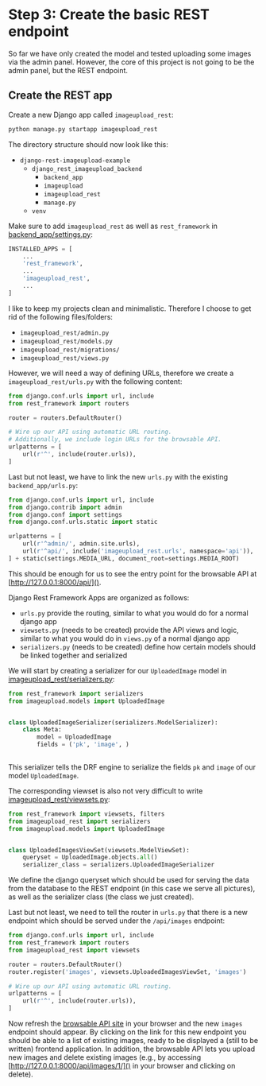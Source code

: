 # Step 3: Create the basic REST endpoint
So far we have only created the model and tested uploading some images via the admin panel. However, the core of this project is not 
going to be the admin panel, but the REST endpoint. 

## Create the REST app
Create a new Django app called `imageupload_rest`:
```bash
python manage.py startapp imageupload_rest
```

The directory structure should now look like this:
 * `django-rest-imageupload-example`
     * `django_rest_imageupload_backend`
         * `backend_app`
         * `imageupload`
         * `imageupload_rest`
         * `manage.py`
     * `venv`

Make sure to add `imageupload_rest` as well as `rest_framework` in [backend_app/settings.py](django-rest-imageupload-example/django_rest_imageupload_backend/backend_app/settings.py):
```python
INSTALLED_APPS = [
    ...
    'rest_framework',    
    ...
    'imageupload_rest',
    ...
]
```

I like to keep my projects clean and minimalistic. Therefore I choose to get rid of the following files/folders:

 * `imageupload_rest/admin.py`
 * `imageupload_rest/models.py`
 * `imageupload_rest/migrations/`
 * `imageupload_rest/views.py`
 
However, we will need a way of defining URLs, therefore we create a `imageupload_rest/urls.py` with the following content:
```python
from django.conf.urls import url, include
from rest_framework import routers

router = routers.DefaultRouter()

# Wire up our API using automatic URL routing.
# Additionally, we include login URLs for the browsable API.
urlpatterns = [
    url(r'^', include(router.urls)),
]

```

Last but not least, we have to link the new `urls.py` with the existing `backend_app/urls.py`:
```python
from django.conf.urls import url, include
from django.contrib import admin
from django.conf import settings
from django.conf.urls.static import static

urlpatterns = [
    url(r'^admin/', admin.site.urls),
    url(r'^api/', include('imageupload_rest.urls', namespace='api')),
] + static(settings.MEDIA_URL, document_root=settings.MEDIA_ROOT)

```
This should be enough for us to see the entry point for the browsable API at [http://127.0.0.1:8000/api/]().

Django Rest Framework  Apps are organized as follows:

 * `urls.py` provide the routing, similar to what you would do for a normal django app
 * `viewsets.py` (needs to be created) provide the API views and logic, similar to what you would do in `views.py` of a normal django app
 * `serializers.py` (needs to be created) define how certain models should be linked together and serialized 

We will start by creating a serializer for our `UploadedImage` model in 
[imageupload_rest/serializers.py](django-rest-imageupload-example/django_rest_imageupload_backend/imageupload_rest/serializers.py):
```python
from rest_framework import serializers
from imageupload.models import UploadedImage


class UploadedImageSerializer(serializers.ModelSerializer):
    class Meta:
        model = UploadedImage
        fields = ('pk', 'image', )
        
```
This serializer tells the DRF engine to serialize the fields `pk` and `image` of our model `UploadedImage`.
 
The corresponding viewset is also not very difficult to write 
[imageupload_rest/viewsets.py](django-rest-imageupload-example/django_rest_imageupload_backend/imageupload_rest/viewsets.py):
```python
from rest_framework import viewsets, filters
from imageupload_rest import serializers
from imageupload.models import UploadedImage


class UploadedImagesViewSet(viewsets.ModelViewSet):
    queryset = UploadedImage.objects.all()
    serializer_class = serializers.UploadedImageSerializer

```
We define the django queryset which should be used for serving the data from the database to the REST endpoint
(in this case we serve all pictures), as well as the serializer class (the class we just created).

Last but not least, we need to tell the router in `urls.py` that there is a new endpoint which should be served
under the `/api/images` endpoint:
```python
from django.conf.urls import url, include
from rest_framework import routers
from imageupload_rest import viewsets

router = routers.DefaultRouter()
router.register('images', viewsets.UploadedImagesViewSet, 'images')

# Wire up our API using automatic URL routing.
urlpatterns = [
    url(r'^', include(router.urls)),
]

```

Now refresh the [browsable API site](http://127.0.0.1:8000/api/) in your browser and the new `images` endpoint should
appear. By clicking on the link for this new endpoint you should be able to a list of existing images, ready to
be displayed a (still to be written) frontend application. In addition, the browsable API lets you upload new images
and delete existing images (e.g., by accessing [http://127.0.0.1:8000/api/images/1/]() in your browser and clicking on delete).

